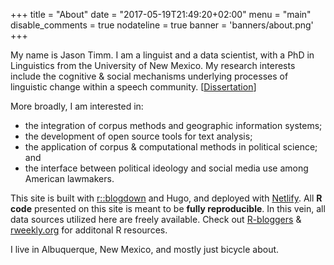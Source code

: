 +++
title = "About" 
date = "2017-05-19T21:49:20+02:00" 
menu = "main" 
disable_comments = true 
nodateline = true
banner = 'banners/about.png'
+++

My name is Jason Timm. I am a linguist and a data scientist, with a PhD in Linguistics from the University of New Mexico. My research interests include the cognitive & social mechanisms underlying processes of linguistic change within a speech community. [[Dissertation](http://digitalrepository.unm.edu/ling_etds/45/)]

More broadly, I am interested in: 

* the integration of corpus methods and geographic information systems; 
* the development of open source tools for text analysis;
* the application of corpus & computational methods in political science; and
* the interface between political ideology and social media use among American lawmakers.


This site is built with [r::blogdown](https://bookdown.org/yihui/blogdown/) and Hugo, and deployed with [Netlify](https://www.netlify.com/). All **R code** presented on this site is meant to be **fully reproducible**.  In this vein, all data sources utilized here are freely available.  Check out [R-bloggers](https://www.r-bloggers.com/) & [rweekly.org](https://rweekly.org/) for additonal R resources.


I live in Albuquerque, New Mexico, and mostly just bicycle about.